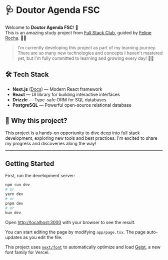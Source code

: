 # 🩺 Doutor Agenda FSC

Welcome to **Doutor Agenda FSC**! 🚀  
This is an amazing study project from [Full Stack Club](https://fullstack.club), guided by [Felipe Rocha](https://github.com/felipemotarocha). 👨‍🏫

> I'm currently developing this project as part of my learning journey. There are so many new technologies and concepts I haven't mastered yet, but I'm fully committed to learning and growing every day! 💪✨

## 🛠️ Tech Stack

- **Next.js** ([Docs](https://nextjs.org)) — Modern React framework
- **React** — UI library for building interactive interfaces
- **Drizzle** — Type-safe ORM for SQL databases
- **PostgreSQL** — Powerful open-source relational database

## 🌱 Why this project?

This project is a hands-on opportunity to dive deep into full stack development, exploring new tools and best practices. I'm excited to share my progress and discoveries along the way!

---

## Getting Started

First, run the development server:

```bash
npm run dev
# or
yarn dev
# or
pnpm dev
# or
bun dev
```

Open [http://localhost:3000](http://localhost:3000) with your browser to see the result.

You can start editing the page by modifying `app/page.tsx`. The page auto-updates as you edit the file.

This project uses [`next/font`](https://nextjs.org/docs/app/building-your-application/optimizing/fonts) to automatically optimize and load [Geist](https://vercel.com/font), a new font family for Vercel.
